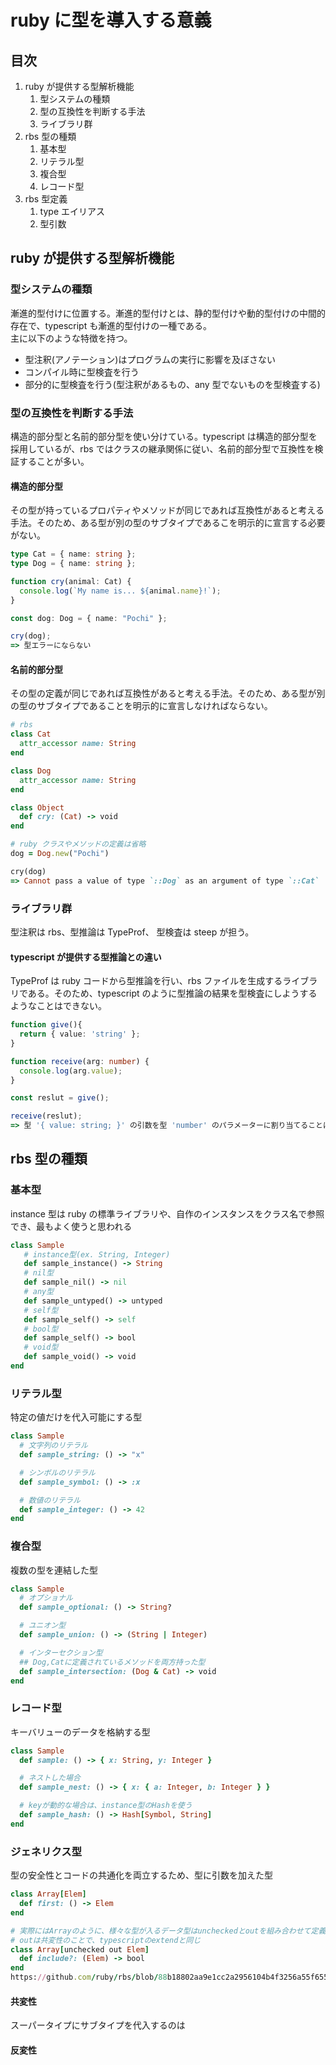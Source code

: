 # ruby に型を導入する意義

## 目次

1. ruby が提供する型解析機能
   1. 型システムの種類
   2. 型の互換性を判断する手法
   3. ライブラリ群
2. rbs 型の種類
   1. 基本型
   2. リテラル型
   3. 複合型
   4. レコード型
3. rbs 型定義
   1. type エイリアス
   2. 型引数

## ruby が提供する型解析機能

### 型システムの種類

漸進的型付けに位置する。漸進的型付けとは、静的型付けや動的型付けの中間的存在で、typescript も漸進的型付けの一種である。<br>
主に以下のような特徴を持つ。

- 型注釈(アノテーション)はプログラムの実行に影響を及ぼさない
- コンパイル時に型検査を行う
- 部分的に型検査を行う(型注釈があるもの、any 型でないものを型検査する)

### 型の互換性を判断する手法

構造的部分型と名前的部分型を使い分けている。typescript は構造的部分型を採用しているが、rbs ではクラスの継承関係に従い、名前的部分型で互換性を検証することが多い。

#### 構造的部分型

その型が持っているプロパティやメソッドが同じであれば互換性があると考える手法。そのため、ある型が別の型のサブタイプであるこを明示的に宣言する必要がない。

```typescript
type Cat = { name: string };
type Dog = { name: string };

function cry(animal: Cat) {
  console.log(`My name is... ${animal.name}!`);
}

const dog: Dog = { name: "Pochi" };

cry(dog);
=> 型エラーにならない
```

#### 名前的部分型

その型の定義が同じであれば互換性があると考える手法。そのため、ある型が別の型のサブタイプであることを明示的に宣言しなければならない。

```ruby
# rbs
class Cat
  attr_accessor name: String
end

class Dog
  attr_accessor name: String
end

class Object
  def cry: (Cat) -> void
end

# ruby クラスやメソッドの定義は省略
dog = Dog.new("Pochi")

cry(dog)
=> Cannot pass a value of type `::Dog` as an argument of type `::Cat`
```

### ライブラリ群

型注釈は rbs、型推論は TypeProf、 型検査は steep が担う。

#### typescript が提供する型推論との違い

TypeProf は ruby コードから型推論を行い、rbs ファイルを生成するライブラリである。そのため、typescript のように型推論の結果を型検査にしようするようなことはできない。

```typescript
function give(){
  return { value: 'string' };
}

function receive(arg: number) {
  console.log(arg.value);
}

const reslut = give();

receive(reslut);
=> 型 '{ value: string; }' の引数を型 'number' のパラメーターに割り当てることはできません。
```

## rbs 型の種類

### 基本型

instance 型は ruby の標準ライブラリや、自作のインスタンスをクラス名で参照でき、最もよく使うと思われる

```ruby
class Sample
   # instance型(ex. String, Integer)
   def sample_instance() -> String
   # nil型
   def sample_nil() -> nil
   # any型
   def sample_untyped() -> untyped
   # self型
   def sample_self() -> self
   # bool型
   def sample_self() -> bool
   # void型
   def sample_void() -> void
end
```

### リテラル型

特定の値だけを代入可能にする型

```ruby
class Sample
  # 文字列のリテラル
  def sample_string: () -> "x"

  # シンボルのリテラル
  def sample_symbol: () -> :x

  # 数値のリテラル
  def sample_integer: () -> 42
end
```

### 複合型

複数の型を連結した型

```ruby
class Sample
  # オプショナル
  def sample_optional: () -> String?

  # ユニオン型
  def sample_union: () -> (String | Integer)

  # インターセクション型
  ## Dog,Catに定義されているメソッドを両方持った型
  def sample_intersection: (Dog & Cat) -> void
end
```

### レコード型

キーバリューのデータを格納する型

```ruby
class Sample
  def sample: () -> { x: String, y: Integer }

  # ネストした場合
  def sample_nest: () -> { x: { a: Integer, b: Integer } }

  # keyが動的な場合は、instance型のHashを使う
  def sample_hash: () -> Hash[Symbol, String]
end
```

### ジェネリクス型

型の安全性とコードの共通化を両立するため、型に引数を加えた型

```ruby
class Array[Elem]
  def first: () -> Elem
end

# 実際にはArrayのように、様々な型が入るデータ型はuncheckedとoutを組み合わせて定義されている
# outは共変性のことで、typescriptのextendと同じ
class Array[unchecked out Elem]
  def include?: (Elem) -> bool
end
https://github.com/ruby/rbs/blob/88b18802aa9e1cc2a2956104b4f3256a55f65577/core/array.rbs#L525
```

#### 共変性

スーパータイプにサブタイプを代入するのは

#### 反変性
